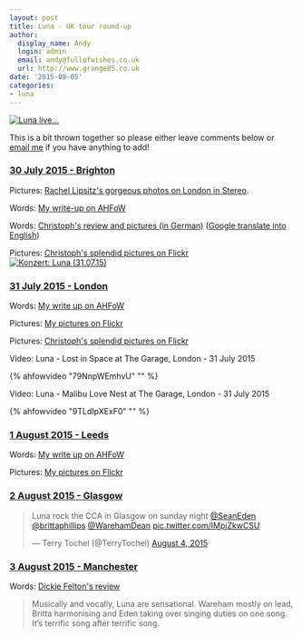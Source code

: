 ```yaml
---
layout: post
title: Luna - UK tour round-up
author:
  display_name: Andy
  login: admin
  email: andy@fullofwishes.co.uk
  url: http://www.grange85.co.uk
date: '2015-08-05'
categories:
- luna
---
```

<a data-flickr-embed="true" href="https://www.flickr.com/photos/-christoph-/20280453022/in/album-72157654451655103/" title="Luna live..."><img src="https://media.fullofwishes.co.uk/flickr-downloads/20280453022_7bc4cec9e8_b.jpg" alt="Luna live..."></a>
<p>This is a bit thrown together so please either leave comments below or <a href="/about/">email me</a> if you have anything to add!</p>
<h3><a href="/database/luna/shows/2015/2015-07-30-luna-sticky-mikes-frog-bar-brighton-uk">30 July 2015 - Brighton</a></h3>
<p>Pictures: <a href="http://www.londoninstereo.com/luna-gallery/">Rachel Lipsitz's gorgeous photos on London in Stereo</a>.</p>
<p>Words: <a href="/2015/07/31/luna-and-flowers-at-sticky-mikes-in-brighton/">My write-up on AHFoW</a></p>
<p>Words: <a href="http://meinzuhausemeinblog.blogspot.de/2015/08/luna-brighton-300715.html">Christoph's review and pictures (in German)</a> (<a href="https://translate.google.com/translate?sl=de&tl=en&js=y&prev=_t&hl=en&ie=UTF-8&u=http%3A%2F%2Fmeinzuhausemeinblog.blogspot.de%2F2015%2F08%2Fluna-brighton-300715.html&edit-text=&act=url">Google translate into English</a>)</p>
<p>Pictures: <a href="https://www.flickr.com/photos/-christoph-/sets/72157654451655103">Christoph's splendid pictures on Flickr</a><br />
<a data-flickr-embed="true" href="https://www.flickr.com/photos/-christoph-/sets/72157654348264253" title="Konzert: Luna (31.07.15)"><img src="https://media.fullofwishes.co.uk/flickr-downloads/20033162188_20bfb5ec06_b.jpg" alt="Konzert: Luna (31.07.15)"></a></p>

<h3><a href="/database/luna/shows/2015/2015-07-31-luna-the-garage-london-uk">31 July 2015 - London</a></h3>
<p>Words: <a href="/2015/08/03/luna-in-london-and-leeds/">My write up on AHFoW</a></p>
<p>Pictures: <a href="https://www.flickr.com/photos/grange85/sets/72157656637112975">My pictures on Flickr</a></p>
<p>Pictures: <a href="https://www.flickr.com/photos/-christoph-/sets/72157654348264253">Christoph's splendid pictures on Flickr</a></p>

Video: Luna - Lost in Space at The Garage, London - 31 July 2015

{% ahfowvideo "79NnpWEmhvU" "" %}


Video: Luna - Malibu Love Nest at The Garage, London - 31 July 2015

{% ahfowvideo "9TLdIpXExF0" "" %}


<h3><a href="/database/luna/shows/2015/2015-08-01-luna-brudenell-social-club-leeds-uk">1 August 2015 - Leeds</a></h3>
<p>Words: <a href="/2015/08/03/luna-in-london-and-leeds/">My write up on AHFoW</a>  </p>
<p>Pictures: <a href="https://www.flickr.com/photos/grange85/sets/72157656706994745">My pictures on Flickr</a></p>
<h3><a href="/database/luna/shows/2015/2015-08-02-luna-cca-glasgow-uk">2 August 2015 - Glasgow</a></h3>
<blockquote class="twitter-tweet" lang="en"><p lang="en" dir="ltr">Luna rock the CCA in Glasgow on sunday night <a href="https://twitter.com/SeanEden">@SeanEden</a> <a href="https://twitter.com/brittaphillips">@brittaphillips</a> <a href="https://twitter.com/WarehamDean">@WarehamDean</a> <a href="http://t.co/IMpjZkwCSU">pic.twitter.com/IMpjZkwCSU</a></p>
<p>&mdash; Terry Tochel (@TerryTochel) <a href="https://twitter.com/TerryTochel/status/628675027261648897">August 4, 2015</a></p></blockquote>
<h3><a href="/database/luna/shows/2015/2015-08-03-luna-gorilla-manchester-uk">3 August 2015 - Manchester</a></h3>
<p>Words: <a href="http://web.archive.org/web/20151209190226/http://dickiefelton.com/posts/review-luna-manchester-gorilla-monday-3-august-2015/">Dickie Felton's review</a></p>
<blockquote><p>Musically and vocally, Luna are sensational. Wareham mostly on lead, Britta harmonising and Eden taking over singing duties on one song. It’s terrific song after terrific song.</p></blockquote>
<p></p>
